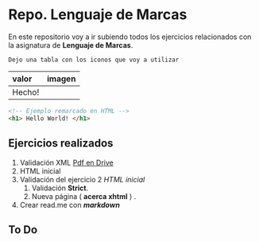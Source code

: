 # Repo. Lenguaje de Marcas

En este repositorio voy a ir subiendo todos los ejercicios relacionados con la asignatura de **Lenguaje de Marcas**.  

    Dejo una tabla con los iconos que voy a utilizar

| valor| imagen
| :------- | ----: 
| Hecho! |

```HTML
<!-- Ejemplo remarcado en HTML -->
<h1> Hello World! </h1>
```


Ejercicios realizados
-------------
 1. Validación XML
	[Pdf en Drive](https://drive.google.com/file/d/0BwIryUTSjFJAWFVsdTRvX214cWc/view?usp=sharing)
 2. HTML inicial
 3. Validación del ejercicio 2 *HTML inicial*
	1.  Validación **Strict**.
	2. Nueva página ( **acerca xhtml** ) .
 4. Crear read.me con ***markdown*** 

 
To Do
-------------
